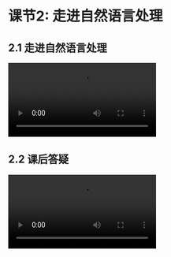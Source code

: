 # 课节2: 走进自然语言处理

## 2.1 走进自然语言处理

<video controls>  
    <source src="2.1 走进自然语言处理.mp4" type="video/mp4">      
</video>

## 2.2 课后答疑

<video controls>  
    <source src="2.2 课后答疑.mp4" type="video/mp4">      
</video>


